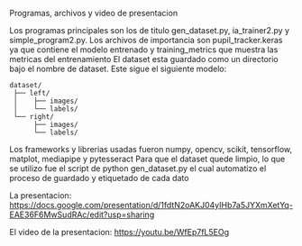Programas, archivos y video de presentacion

Los programas principales son los de titulo gen_dataset.py, ia_trainer2.py y simple_program2.py.
Los archivos de importancia son pupil_tracker.keras ya que contiene el modelo entrenado y training_metrics que muestra las metricas del entrenamiento
El dataset esta guardado como un directorio bajo el nombre de dataset. Este sigue el siguiente modelo:
```
dataset/
 ├── left/
 │    ├── images/
 │    └── labels/
 └── right/
      ├── images/
      └── labels/
```
Los frameworks y librerias usadas fueron numpy, opencv, scikit, tensorflow, matplot, mediapipe y pytesseract
Para que el dataset quede limpio, lo que se utilizo fue el script de python gen_dataset.py el cual automatizo el proceso de guardado y etiquetado de cada dato

La presentacion:
https://docs.google.com/presentation/d/1fdtN2oAKJ04yIHb7a5JYXmXetYq-EAE36F6MwSudRAc/edit?usp=sharing

El video de la presentacion:
https://youtu.be/WfEp7fL5EOg


